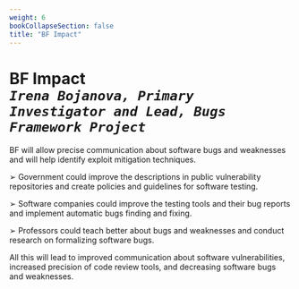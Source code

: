 ```yaml
---
weight: 6
bookCollapseSection: false
title: "BF Impact"
---
```

# BF Impact <br/>_`Irena Bojanova, Primary Investigator and Lead, Bugs Framework Project`_

BF will allow precise communication about software bugs and weaknesses and will help identify exploit mitigation techniques.

➢ Government could improve the descriptions in public vulnerability repositories and create policies and guidelines for software testing.

➢ Software companies could improve the testing tools and their bug reports and implement automatic bugs finding and fixing.

➢ Professors could teach better about bugs and weaknesses and conduct research on formalizing software bugs.

All this will lead to improved communication about software vulnerabilities, increased precision of code review tools, and decreasing software bugs and weaknesses. 
